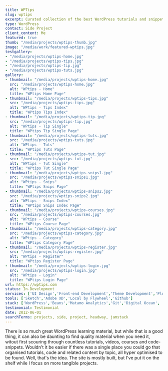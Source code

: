 ```yaml
---
title: WPTips
slug: wptips
excerpt: Curated collection of the best WordPress tutorials and snippets.
type: WordPress
contact: Side Project
client_content: Me
featured: true
thumb: "/media/projects/wptips-thumb.jpg"
image: "/media/work/featured-wptips.jpg"
testgallery: 
- "/media/projects/wptips-home.jpg"
- "/media/projects/wptips-tips.jpg"
- "/media/projects/wptips-tip.jpg"
- "/media/projects/wptips-tuts.jpg"
gallery:
- thumbnail: "/media/projects/wptips-home.jpg"
  src: "/media/projects/wptips-home.jpg"
  alt: "WPtips - Home"
  title: "WPtips Home Page"
- thumbnail: "/media/projects/wptips-tips.jpg"
  src: "/media/projects/wptips-tips.jpg"
  alt: "WPtips - Tips Index"
  title: "WPtips Tips Index"
- thumbnail: "/media/projects/wptips-tip.jpg"
  src: "/media/projects/wptips-tip.jpg"
  alt: "WPtips - Tip Single"
  title: "WPtips Tip Single Page"
- thumbnail: "/media/projects/wptips-tuts.jpg"
  src: "/media/projects/wptips-tuts.jpg"
  alt: "WPtips - Tuts"
  title: "WPtips Tuts Page"
- thumbnail: "/media/projects/wptips-tut.jpg"
  src: "/media/projects/wptips-tut.jpg"
  alt: "WPtips - Tut Single"
  title: "WPtips Tut Single Page"
- thumbnail: "/media/projects/wptips-snips1.jpg"
  src: "/media/projects/wptips-snips1.jpg"
  alt: "WPtips - Snips"
  title: "WPtips Snips Page"
- thumbnail: "/media/projects/wptips-snips2.jpg"
  src: "/media/projects/wptips-snips2.jpg"
  alt: "WPtips - Snips Index"
  title: "WPtips Snips Index Page"
- thumbnail: "/media/projects/wptips-courses.jpg"
  src: "/media/projects/wptips-courses.jpg"
  alt: "WPtips - Course"
  title: "WPtips Course Page"
- thumbnail: "/media/projects/wptips-category.jpg"
  src: "/media/projects/wptips-category.jpg"
  alt: "WPtips - Category"
  title: "WPtips Category Page"
- thumbnail: "/media/projects/wptips-register.jpg"
  src: "/media/projects/wptips-register.jpg"
  alt: "WPtips - Register"
  title: "WPtips Register Page"
- thumbnail: "/media/projects/wptips-login.jpg"
  src: "/media/projects/wptips-login.jpg"
  alt: "WPtips - Login"
  title: "WPtips Login Page"
url: https://wptips.com
status: In-Development
services: ['UI Design','Front-end Development','Theme Development','Plugin Development']
tools: ['Sketch','Adobe XD','Local by Flywheel','Github']
stack: ['WordPress','Beans','Matamo Analytics','Git','Digital Ocean', 'Runcloud', 'Cloudflare']
testimonial: Testimonial
date: 2012-06-01
searchTerms: projects, side, project, headway, jamstack
---
```

There is so much great WordPress learning material, but while that is a good thing, it can also be daunting to find quality material when you need it, witout first scouring through countless tutorials, videos, courses and code-snippets. Wouldn't it be easier if there was a single place you could go that organised tutorials, code and related content by topic, all hyper optimised to be found. Well, that's the idea. The site is mostly built, but I've put it on the shelf while I focus on more tangible projects.